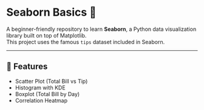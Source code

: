 # Seaborn Basics 🎨

A beginner-friendly repository to learn **Seaborn**, a Python data visualization library built on top of Matplotlib.  
This project uses the famous `tips` dataset included in Seaborn.

---  

## 📌 Features   
- Scatter Plot (Total Bill vs Tip)        
- Histogram with KDE 
- Boxplot (Total Bill by Day)
- Correlation Heatmap
    
